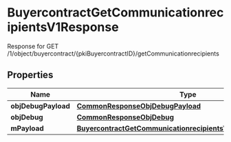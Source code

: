 

# BuyercontractGetCommunicationrecipientsV1Response

Response for GET /1/object/buyercontract/{pkiBuyercontractID}/getCommunicationrecipients

## Properties

| Name | Type | Description | Notes |
|------------ | ------------- | ------------- | -------------|
|**objDebugPayload** | [**CommonResponseObjDebugPayload**](CommonResponseObjDebugPayload.md) |  |  |
|**objDebug** | [**CommonResponseObjDebug**](CommonResponseObjDebug.md) |  |  [optional] |
|**mPayload** | [**BuyercontractGetCommunicationrecipientsV1ResponseMPayload**](BuyercontractGetCommunicationrecipientsV1ResponseMPayload.md) |  |  |



